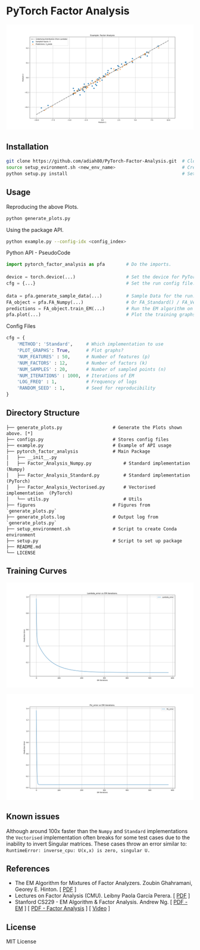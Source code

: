 # PyTorch Factor Analysis

![Factor Analysis](https://github.com/adiah80/PyTorch-Factor-Analysis/blob/master/figures/Factor_analysis.png)

## Installation
```bash
git clone https://github.com/adiah80/PyTorch-Factor-Analysis.git  # Clone the repository
source setup_evironment.sh <new_env_name>                         # Create a new environment and install packages
python setup.py install                                           # Setup the package
```
## Usage

Reproducing the above Plots.
```bash
python generate_plots.py
```

Using the package API.
```bash
python example.py --config-idx <config_index>
```

Python API - PseudoCode
```python
import pytorch_factor_analysis as pfa        # Do the imports.

device = torch.device(...)                   # Set the device for PyTorch.
cfg = {...}                                  # Set the run config file.

data = pfa.generate_sample_data(...)         # Sample Data for the run.
FA_object = pfa.FA_Numpy(...)                # Or FA_Standard() / FA_Vectorised()
predictions = FA_object.train_EM(...)        # Run the EM algorithm on the generated data.
pfa.plot(...)                                # Plot the training graphs
```

Config Files
```python
cfg = {
    'METHOD': 'Standard',     # Which implementation to use
    'PLOT_GRAPHS': True,      # Plot graphs?
    'NUM_FEATURES' : 50,      # Number of features (p)
    'NUM_FACTORS' : 12,       # Number of factors (k)
    'NUM_SAMPLES' : 20,       # Number of sampled points (n)
    'NUM_ITERATIONS' : 1000,  # Iterations of EM
    'LOG_FREQ' : 1,           # Frequency of logs 
    'RANDOM_SEED' : 1,        # Seed for reproducibility
}

```

## Directory Structure
```
├── generate_plots.py                   # Generate the Plots shown above. [*]
├── configs.py                          # Stores config files             
├── example.py                          # Example of API usage
├── pytorch_factor_analysis             # Main Package
│   ├── __init__.py
│   ├── Factor_Analysis_Numpy.py            # Standard implementation  (Numpy)
│   ├── Factor_Analysis_Standard.py         # Standard implementation  (PyTorch)
│   ├── Factor_Analysis_Vectorised.py       # Vectorised implementation  (PyTorch)
│   └── utils.py                            # Utils 
├── figures                             # Figures from `generate_plots.py`
├── generate_plots.log                  # Output log from `generate_plots.py`
├── setup_environment.sh                # Script to create Conda environment
├── setup.py                            # Script to set up package
├── README.md 
└── LICENSE
```

## Training Curves

![Lambda Error](https://github.com/adiah80/PyTorch-Factor-Analysis/blob/master/figures/Lambda_error.png)

![Psi Error](https://github.com/adiah80/PyTorch-Factor-Analysis/blob/master/figures/Psi_error.png)

## Known issues
Although around 100x faster than the `Numpy` and `Standard` implementations the `Vectorised` implementation often breaks for some test cases due to the inability to invert Singular matrices. These cases throw an error similar to: `RuntimeError: inverse_cpu: U(x,x) is zero, singular U.`

## References

- The EM Algorithm for Mixtures of Factor Analyzers. Zoubin Ghahramani, Georey E. Hinton. \[ [PDF](http://www.cs.toronto.edu/~fritz/absps/tr-96-1.pdf) ]
- Lectures on Factor Analysis (CMU). Leibny Paola García Perera.  \[ [PDF](https://www.cs.cmu.edu/~pmuthuku/mlsp_page/lectures/slides/JFA_presentation_final.pdf) ]
- Stanford CS229 - EM Algorithm & Factor Analysis. Andrew Ng.  \[ [PDF - EM](http://cs229.stanford.edu/notes2020spring/cs229-notes8.pdf
) ]  \[ [PDF - Factor Analysis](http://cs229.stanford.edu/notes2020spring/cs229-notes9.pdf) ] \[ [Video](https://www.youtube.com/watch?v=tw6cmL5STuY
) ]

## License
MIT License
